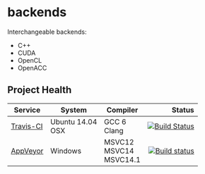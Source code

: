 # backends
Interchangeable backends:
- C++
- CUDA
- OpenCL
- OpenACC

## Project Health

| Service | System | Compiler | Status |
| ------- | ------ | -------- | -----: |
|  [Travis-CI](https://travis-ci.org/Trick-17/backends) | Ubuntu 14.04<br>OSX | GCC 6<br>Clang | [![Build Status](https://travis-ci.org/Trick-17/backends.svg?branch=master)](https://travis-ci.org/Trick-17/backends) |
|  [AppVeyor](https://ci.appveyor.com/project/Trick-17/backends) | Windows | MSVC12 <br/> MSVC14 <br/> MSVC14.1 | [![Build status](https://ci.appveyor.com/api/projects/status/k7d43bdnl80kwuq2?svg=true)](https://ci.appveyor.com/project/Trick-17/backends) |